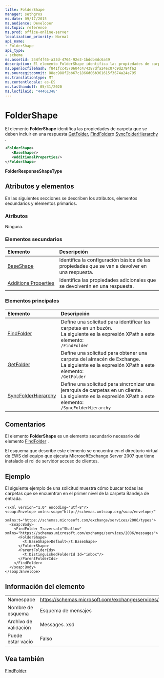 ```yaml
---
title: FolderShape
manager: sethgros
ms.date: 09/17/2015
ms.audience: Developer
ms.topic: reference
ms.prod: office-online-server
localization_priority: Normal
api_name:
- FolderShape
api_type:
- schema
ms.assetid: 244f4f46-a33d-4764-92e3-1bddb4dc6a49
description: El elemento FolderShape identifica las propiedades de carpeta que se deben incluir en una respuesta GetFolder, FindFolder o SyncFolderHierarchy.
ms.openlocfilehash: f841fcc4570604c474387dfa24ec07c9d2784f62
ms.sourcegitcommit: 88ec988f2bb67c1866d06b361615f3674a24e795
ms.translationtype: MT
ms.contentlocale: es-ES
ms.lasthandoff: 05/31/2020
ms.locfileid: "44461348"
---
```

# <a name="foldershape"></a>FolderShape

El elemento **FolderShape** identifica las propiedades de carpeta que se deben incluir en una respuesta [GetFolder](getfolder.md), [FindFolder](findfolder.md)o [SyncFolderHierarchy](syncfolderhierarchy.md) . 
  
```xml
<FolderShape>
   <BaseShape/>
   <AdditionalProperties/>
</FolderShape>
```

 **FolderResponseShapeType**
## <a name="attributes-and-elements"></a>Atributos y elementos

En las siguientes secciones se describen los atributos, elementos secundarios y elementos primarios.
  
### <a name="attributes"></a>Atributos

Ninguna.
  
### <a name="child-elements"></a>Elementos secundarios

|**Elemento**|**Descripción**|
|:-----|:-----|
|[BaseShape](baseshape.md) <br/> |Identifica la configuración básica de las propiedades que se van a devolver en una respuesta.  <br/> |
|[AdditionalProperties](additionalproperties.md) <br/> |Identifica las propiedades adicionales que se devolverán en una respuesta.  <br/> |
   
### <a name="parent-elements"></a>Elementos principales

|**Elemento**|**Descripción**|
|:-----|:-----|
|[FindFolder](findfolder.md) <br/> |Define una solicitud para identificar las carpetas en un buzón.  <br/> La siguiente es la expresión XPath a este elemento:  <br/>  `/FindFolder` <br/> |
|[GetFolder](getfolder.md) <br/> |Define una solicitud para obtener una carpeta del almacén de Exchange.  <br/> La siguiente es la expresión XPath a este elemento:  <br/>  `/GetFolder` <br/> |
|[SyncFolderHierarchy](syncfolderhierarchy.md) <br/> |Define una solicitud para sincronizar una jerarquía de carpetas en un cliente.  <br/> La siguiente es la expresión XPath a este elemento:  <br/>  `/SyncFolderHierarchy` <br/> |
   
## <a name="remarks"></a>Comentarios

El elemento **FolderShape** es un elemento secundario necesario del elemento [FindFolder](findfolder.md) . 
  
El esquema que describe este elemento se encuentra en el directorio virtual de EWS del equipo que ejecuta MicrosoftExchange Server 2007 que tiene instalado el rol de servidor acceso de clientes.
  
## <a name="example"></a>Ejemplo

El siguiente ejemplo de una solicitud muestra cómo buscar todas las carpetas que se encuentran en el primer nivel de la carpeta Bandeja de entrada.
  
```
<?xml version="1.0" encoding="utf-8"?>
<soap:Envelope xmlns:soap="http://schemas.xmlsoap.org/soap/envelope/"
  xmlns:t="https://schemas.microsoft.com/exchange/services/2006/types">
  <soap:Body>
    <FindFolder Traversal="Shallow" xmlns="https://schemas.microsoft.com/exchange/services/2006/messages">
      <FolderShape>
        <t:BaseShape>Default</t:BaseShape>
      </FolderShape>
      <ParentFolderIds>
        <t:DistinguishedFolderId Id="inbox"/>
      </ParentFolderIds>
    </FindFolder>
  </soap:Body>
</soap:Envelope>
```

## <a name="element-information"></a>Información del elemento

|||
|:-----|:-----|
|Namespace  <br/> |https://schemas.microsoft.com/exchange/services/2006/messages  <br/> |
|Nombre de esquema  <br/> |Esquema de mensajes  <br/> |
|Archivo de validación  <br/> |Messages. xsd  <br/> |
|Puede estar vacío  <br/> |Falso  <br/> |
   
## <a name="see-also"></a>Vea también



[FindFolder](findfolder.md)

